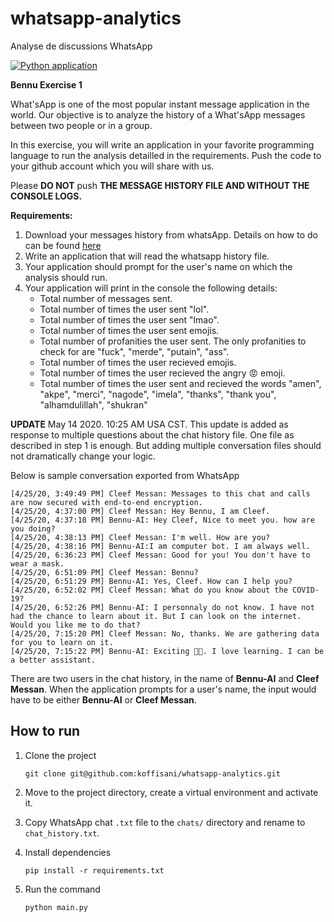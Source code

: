# whatsapp-analytics
Analyse de discussions WhatsApp

[![Python application](https://github.com/koffisani/whatsapp-analytics/workflows/Python%20application/badge.svg)](https://github.com/koffisani/whatsapp-analytics/actions?query=workflow%3A%22Python+application%22)


**Bennu Exercise 1**

What'sApp is one of the most popular instant message application in the world. Our objective is to analyze the history of a What'sApp messages between two people or in a group.
<br>

In this exercise, you will write an application in your favorite programming language to run the analysis detailled in the requirements.
Push the code to your github account which you will share with us.

Please **DO NOT** push **THE MESSAGE HISTORY FILE AND WITHOUT THE CONSOLE LOGS.**


**Requirements:**

1. Download your messages history from whatsApp. Details on how to do can be found [here](https://faq.whatsapp.com/en/android/23756533/) 
2. Write an application that will read the whatsapp history file.
3. Your application should prompt for the user's name on which the analysis should run.
4. Your application will print in the console the following details:
    *  Total number of messages sent.
    *  Total number of times the user sent "lol".
    *  Total number of times the user sent "lmao".
    *  Total number of times the user sent emojis.
    *  Total number of profanities the user sent. The only profanities to check for are "fuck", "merde", "putain", "ass".
    *  Total number of times the user recieved emojis.
    *  Total number of times the user recieved the angry 😡 emoji.
    *  Total number of times the user sent and recieved the words "amen", "akpe", "merci", "nagode", "imela", "thanks", "thank you", "alhamdulillah", "shukran"


**UPDATE** May 14 2020. 10:25 AM USA CST. This update is added as response to multiple questions about the chat history file. One file as described in step 1 is enough. But adding multiple conversation files should not dramatically change your logic.

Below is sample conversation exported from WhatsApp
```
[4/25/20, 3:49:49 PM] Cleef Messan: Messages to this chat and calls are now secured with end-to-end encryption.
[4/25/20, 4:37:00 PM] Cleef Messan: Hey Bennu, I am Cleef.
[4/25/20, 4:37:18 PM] Bennu-AI: Hey Cleef, Nice to meet you. how are you doing? 
[4/25/20, 4:38:13 PM] Cleef Messan: I'm well. How are you?
[4/25/20, 4:38:16 PM] Bennu-AI:I am computer bot. I am always well.
[4/25/20, 6:36:23 PM] Cleef Messan: Good for you! You don't have to wear a mask.
[4/25/20, 6:51:09 PM] Cleef Messan: Bennu?
[4/25/20, 6:51:29 PM] Bennu-AI: Yes, Cleef. How can I help you?
[4/25/20, 6:52:02 PM] Cleef Messan: What do you know about the COVID-19?
[4/25/20, 6:52:26 PM] Bennu-AI: I personnaly do not know. I have not had the chance to learn about it. But I can look on the internet. Would you like me to do that?
[4/25/20, 7:15:20 PM] Cleef Messan: No, thanks. We are gathering data for you to learn on it.
[4/25/20, 7:15:22 PM] Bennu-AI: Exciting 🤩🙏. I love learning. I can be a better assistant.
```
There are two users in the chat history, in the name of **Bennu-AI** and **Cleef Messan**.  When the application prompts for a user's name, the input would have to be either **Bennu-AI** or **Cleef Messan**. 

## How to run

1. Clone the project 

    ```git clone git@github.com:koffisani/whatsapp-analytics.git```

2. Move to the project directory, create a virtual environment and activate it.

2. Copy WhatsApp chat `.txt` file to the `chats/` directory and rename to `chat_history.txt`.
3. Install dependencies

    ```pip install -r requirements.txt```

3. Run the command 

   ```python main.py```